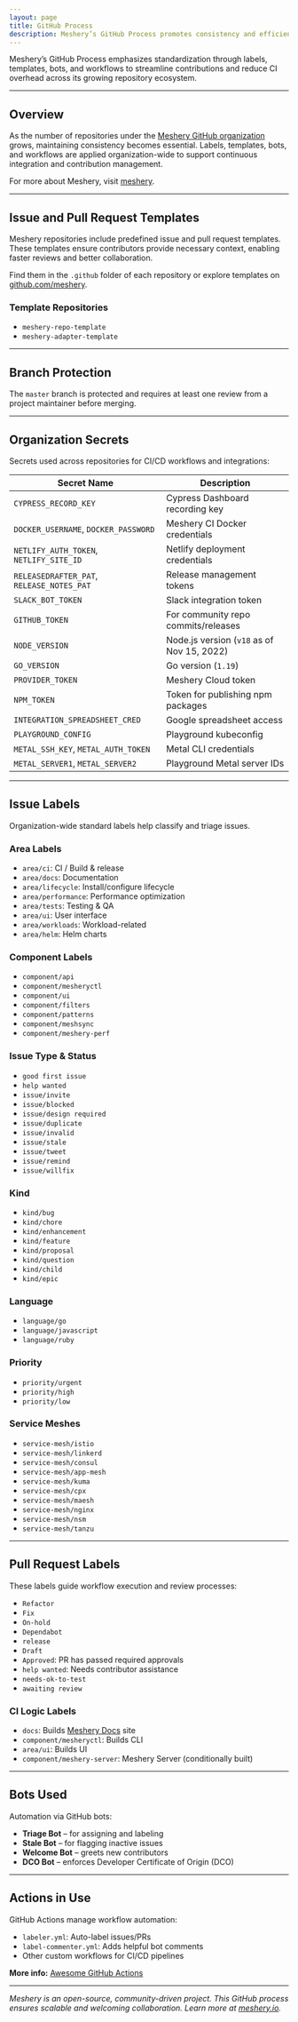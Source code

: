 ```yaml
---
layout: page
title: GitHub Process
description: Meshery’s GitHub Process promotes consistency and efficiency across repositories by standardizing issue and pull request labels, templates, and workflows.
---
```


Meshery’s GitHub Process emphasizes standardization through labels, templates, bots, and workflows to streamline contributions and reduce CI overhead across its growing repository ecosystem.

---

## Overview

As the number of repositories under the [Meshery GitHub organization](https://github.com/meshery) grows, maintaining consistency becomes essential. Labels, templates, bots, and workflows are applied organization-wide to support continuous integration and contribution management.

For more about Meshery, visit [meshery](https://meshery.io).

---

## Issue and Pull Request Templates

Meshery repositories include predefined issue and pull request templates. These templates ensure contributors provide necessary context, enabling faster reviews and better collaboration.

Find them in the `.github` folder of each repository or explore templates on [github.com/meshery](https://github.com/meshery).

### Template Repositories

- `meshery-repo-template`
- `meshery-adapter-template`

---

## Branch Protection

The `master` branch is protected and requires at least one review from a project maintainer before merging.

---

## Organization Secrets

Secrets used across repositories for CI/CD workflows and integrations:

| Secret Name                               | Description                                |
| ----------------------------------------- | ------------------------------------------ |
| `CYPRESS_RECORD_KEY`                      | Cypress Dashboard recording key            |
| `DOCKER_USERNAME`, `DOCKER_PASSWORD`      | Meshery CI Docker credentials              |
| `NETLIFY_AUTH_TOKEN`, `NETLIFY_SITE_ID`   | Netlify deployment credentials             |
| `RELEASEDRAFTER_PAT`, `RELEASE_NOTES_PAT` | Release management tokens                  |
| `SLACK_BOT_TOKEN`                         | Slack integration token                    |
| `GITHUB_TOKEN`                            | For community repo commits/releases        |
| `NODE_VERSION`                            | Node.js version (`v18` as of Nov 15, 2022) |
| `GO_VERSION`                              | Go version (`1.19`)                        |
| `PROVIDER_TOKEN`                          | Meshery Cloud token                        |
| `NPM_TOKEN`                               | Token for publishing npm packages          |
| `INTEGRATION_SPREADSHEET_CRED`            | Google spreadsheet access                  |
| `PLAYGROUND_CONFIG`                       | Playground kubeconfig                      |
| `METAL_SSH_KEY`, `METAL_AUTH_TOKEN`       | Metal CLI credentials                      |
| `METAL_SERVER1`, `METAL_SERVER2`          | Playground Metal server IDs                |

---

## Issue Labels

Organization-wide standard labels help classify and triage issues.

### Area Labels

- `area/ci`: CI / Build & release
- `area/docs`: Documentation
- `area/lifecycle`: Install/configure lifecycle
- `area/performance`: Performance optimization
- `area/tests`: Testing & QA
- `area/ui`: User interface
- `area/workloads`: Workload-related
- `area/helm`: Helm charts

### Component Labels

- `component/api`
- `component/mesheryctl`
- `component/ui`
- `component/filters`
- `component/patterns`
- `component/meshsync`
- `component/meshery-perf`

### Issue Type & Status

- `good first issue`
- `help wanted`
- `issue/invite`
- `issue/blocked`
- `issue/design required`
- `issue/duplicate`
- `issue/invalid`
- `issue/stale`
- `issue/tweet`
- `issue/remind`
- `issue/willfix`

### Kind

- `kind/bug`
- `kind/chore`
- `kind/enhancement`
- `kind/feature`
- `kind/proposal`
- `kind/question`
- `kind/child`
- `kind/epic`

### Language

- `language/go`
- `language/javascript`
- `language/ruby`

### Priority

- `priority/urgent`
- `priority/high`
- `priority/low`

### Service Meshes

- `service-mesh/istio`
- `service-mesh/linkerd`
- `service-mesh/consul`
- `service-mesh/app-mesh`
- `service-mesh/kuma`
- `service-mesh/cpx`
- `service-mesh/maesh`
- `service-mesh/nginx`
- `service-mesh/nsm`
- `service-mesh/tanzu`

---

## Pull Request Labels

These labels guide workflow execution and review processes:

- `Refactor`
- `Fix`
- `On-hold`
- `Dependabot`
- `release`
- `Draft`
- `Approved`: PR has passed required approvals
- `help wanted`: Needs contributor assistance
- `needs-ok-to-test`
- `awaiting review`

### CI Logic Labels

- `docs`: Builds [Meshery Docs](https://docs.meshery.io) site
- `component/mesheryctl`: Builds CLI
- `area/ui`: Builds UI
- `component/meshery-server`: Meshery Server (conditionally built)

---

## Bots Used

Automation via GitHub bots:

- **Triage Bot** – for assigning and labeling
- **Stale Bot** – for flagging inactive issues
- **Welcome Bot** – greets new contributors
- **DCO Bot** – enforces Developer Certificate of Origin (DCO)

---

## Actions in Use

GitHub Actions manage workflow automation:

- `labeler.yml`: Auto-label issues/PRs
- `label-commenter.yml`: Adds helpful bot comments
- Other custom workflows for CI/CD pipelines

**More info:** [Awesome GitHub Actions](https://github.com/sdras/awesome-actions#pull-requests)

---

_Meshery is an open-source, community-driven project. This GitHub process ensures scalable and welcoming collaboration. Learn more at [meshery.io](https://meshery.io)._
